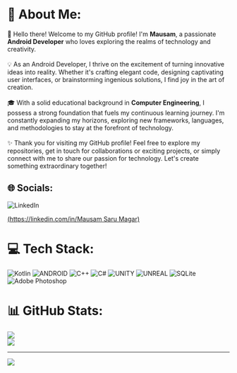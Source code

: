 # 💫 About Me:
👋 Hello there! Welcome to my GitHub profile! I'm <strong>Mausam</strong>, a passionate <strong>Android Developer</strong> who loves exploring the realms of technology and creativity.<br><br>💡 As an Android Developer, I thrive on the excitement of turning innovative ideas into reality. Whether it's crafting elegant code, designing captivating user interfaces, or brainstorming ingenious solutions, I find joy in the art of creation.<br><br>🎓 With a solid educational background in <strong>Computer Engineering</strong>, I possess a strong foundation that fuels my continuous learning journey. I'm constantly expanding my horizons, exploring new frameworks, languages, and methodologies to stay at the forefront of technology.<br><br>✨ Thank you for visiting my GitHub profile! Feel free to explore my repositories, get in touch for collaborations or exciting projects, or simply connect with me to share our passion for technology. Let's create something extraordinary together!


## 🌐 Socials:
![LinkedIn](https://img.shields.io/badge/LinkedIn-%230077B5.svg?logo=linkedin&logoColor=white)

[(https://linkedin.com/in/Mausam Saru Magar) ](https://www.linkedin.com/in/mausam-saru-magar/)

# 💻 Tech Stack:
![Kotlin](https://img.shields.io/badge/kotlin-%230095D5.svg?style=flat&logo=kotlin&logoColor=white) ![ANDROID](https://img.shields.io/badge/android-%2320232a.svg?style=flat&logo=android&logoColor=%a4c639) ![C++](https://img.shields.io/badge/c++-%2300599C.svg?style=flat&logo=c%2B%2B&logoColor=white) ![C#](https://img.shields.io/badge/c%23-%23239120.svg?style=flat&logo=c-sharp&logoColor=white) ![UNITY](https://img.shields.io/badge/Unity-%2320232a.svg?style=flat&logo=unity&logoColor=white) ![UNREAL](https://img.shields.io/badge/unreal-%2320232a.svg?style=flat&logo=unreal-engine&logoColor=white) ![SQLite](https://img.shields.io/badge/sqlite-%2307405e.svg?style=flat&logo=sqlite&logoColor=white) ![Adobe Photoshop](https://img.shields.io/badge/adobephotoshop-%2331A8FF.svg?style=flat&logo=adobephotoshop&logoColor=white)
# 📊 GitHub Stats:
![](https://github-readme-streak-stats.herokuapp.com/?user=ClandEstine47&theme=dark&hide_border=false)<br/>
![](https://github-readme-stats.vercel.app/api/top-langs/?username=ClandEstine47&theme=dark&hide_border=false&include_all_commits=true&count_private=false&layout=compact)

---
[![](https://visitcount.itsvg.in/api?id=ClandEstine47&icon=1&color=0)](https://visitcount.itsvg.in)

<!-- Proudly created with GPRM ( https://gprm.itsvg.in ) -->
